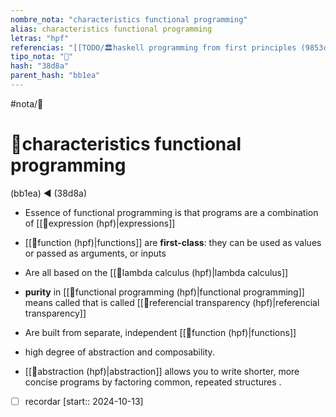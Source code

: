 ```yaml
---
nombre_nota: "characteristics functional programming"
alias: characteristics functional programming
letras: "hpf"
referencias: "[[TODO/🏛️haskell programming from first principles (9853c).md]]"
tipo_nota: "📑"
hash: "38d8a"
parent_hash: "bb1ea"
---
```


#nota/📑

# 📑characteristics functional programming
<div class="hash">(bb1ea) ◀️ (38d8a) </div>

- Essence of functional programming is that programs are a combination of [[📑expression (hpf)|expressions]]

- [[📑function (hpf)|functions]] are __first-class__:
     they can be used as values or passed as arguments, or inputs 
     
- Are all based on the [[📑lambda calculus (hpf)|lambda calculus]]
- **purity** in [[📑functional programming (hpf)|functional programming]]  means called  that is called [[📑referencial transparency (hpf)|referencial transparency]]
- Are built from separate, independent [[📑function (hpf)|functions]] 
- high degree of abstraction and composability.
- [[📑abstraction (hpf)|abstraction]] allows you to write shorter, more concise programs by factoring common, repeated structures .

- [ ] recordar  [start:: 2024-10-13]

